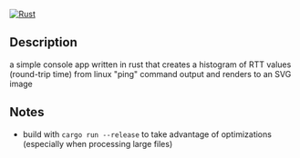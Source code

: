 [![Rust](https://github.com/tmsmako/pingstats/actions/workflows/rust.yml/badge.svg)](https://github.com/tmsmako/pingstats/actions/workflows/rust.yml)

## Description
a simple console app written in rust that creates a histogram of RTT values (round-trip time) from linux "ping" command output and renders to an SVG image

## Notes
- build with `cargo run --release` to take advantage of optimizations (especially when processing large files) 
